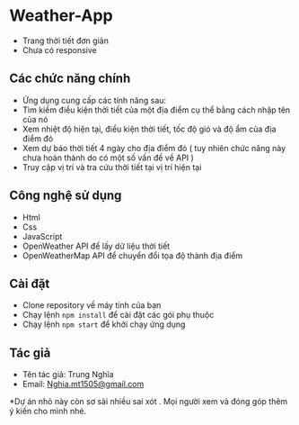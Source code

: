 # Weather-App
- Trang thời tiết đơn giản
- Chưa có responsive

## Các chức năng chính
- Ứng dụng cung cấp các tính năng sau:
- Tìm kiếm điều kiện thời tiết của một địa điểm cụ thể bằng cách nhập tên của nó
- Xem nhiệt độ hiện tại, điều kiện thời tiết, tốc độ gió và độ ẩm của địa điểm đó
- Xem dự báo thời tiết 4 ngày cho địa điểm đó ( tuy nhiên chức năng này chưa hoàn thành do có một số vấn đề về API )
- Truy cập vị trí và tra cứu thời tiết tại vị trí hiện tại 
## Công nghệ sử dụng
- Html
- Css
- JavaScript
- OpenWeather API để lấy dữ liệu thời tiết
- OpenWeatherMap API để chuyển đổi tọa độ thành địa điểm

## Cài đặt

- Clone repository về máy tính của bạn
- Chạy lệnh `npm install` để cài đặt các gói phụ thuộc
- Chạy lệnh `npm start` để khởi chạy ứng dụng

## Tác giả
- Tên tác giả: Trung Nghĩa
- Email: Nghia.mt1505@gmail.com

*Dự án nhỏ này còn sơ sài nhiều sai xót .  Mọi người xem và đóng góp thêm ý kiến cho mình nhé.

